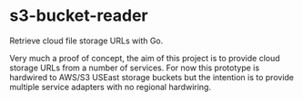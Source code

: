 s3-bucket-reader
================

Retrieve cloud file storage URLs with Go.

Very much a proof of concept, the aim of this project is to provide cloud storage URLs from a number of services.
For now this prototype is hardwired to AWS/S3 USEast storage buckets but the intention is to provide multiple service adapters with no regional hardwiring.
